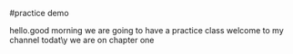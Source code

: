 #practice demo

hello.good morning we are going to have a practice class
welcome to my channel
todat\y we are on chapter one
